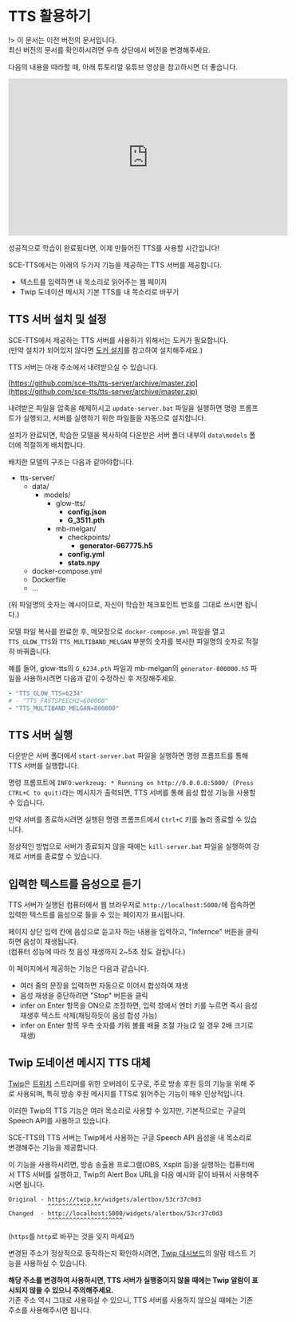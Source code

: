 # TTS 활용하기

!> 이 문서는 이전 버전의 문서입니다.  
최신 버전의 문서를 확인하시려면 우측 상단에서 버전을 변경해주세요.

다음의 내용을 따라할 때, 아래 튜토리얼 유튜브 영상을 참고하시면 더 좋습니다.

<div class="video-container">
    <iframe width="560" height="315" src="https://www.youtube.com/embed/Tr5sjaeDKbw" frameborder="0" allow="accelerometer; autoplay; encrypted-media; gyroscope; picture-in-picture" allowfullscreen></iframe>
</div>

성공적으로 학습이 완료됬다면, 이제 만들어진 TTS를 사용할 시간입니다!

SCE-TTS에서는 아래의 두가지 기능을 제공하는 TTS 서버를 제공합니다.

- 텍스트를 입력하면 내 목소리로 읽어주는 웹 페이지
- Twip 도네이션 메시지 기본 TTS를 내 목소리로 바꾸기

## TTS 서버 설치 및 설정

SCE-TTS에서 제공하는 TTS 서버를 사용하기 위해서는 도커가 필요합니다.  
(만약 설치가 되어있지 않다면 [도커 설치](/v1/recoding.md#도커-설치)를 참고하여 설치해주세요.)

TTS 서버는 아래 주소에서 내려받으실 수 있습니다.

[https://github.com/sce-tts/tts-server/archive/master.zip](https://github.com/sce-tts/tts-server/archive/master.zip)

내려받은 파일을 압축을 해제하시고 `update-server.bat` 파일을 실행하면 명령 프롬프트가 실행되고, 서버를 실행하기 위한 파일들을 자동으로 설치합니다.

설치가 완료되면, 학습한 모델을 복사하여 다운받은 서버 폴더 내부의 `data\models` 폴더에 적절하게 배치합니다.

배치한 모델의 구조는 다음과 같아야합니다.

- tts-server/
  - data/
    - models/
      - glow-tts/
        - **config.json**
        - **G_3511.pth**
      - mb-melgan/
        - checkpoints/
          - **generator-667775.h5**
        - **config.yml**
        - **stats.npy**
  - docker-compose.yml
  - Dockerfile
  - ...

(위 파일명의 숫자는 예시이므로, 자신이 학습한 체크포인트 번호를 그대로 쓰시면 됩니다.)

모델 파일 복사를 완료한 후, 메모장으로 `docker-compose.yml` 파일을 열고 `TTS_GLOW_TTS`와 `TTS_MULTIBAND_MELGAN` 부분의 숫자를 복사한 파일명의 숫자로 적절히 바꿔줍니다.

예를 들어, glow-tts의 `G_6234.pth` 파일과 mb-melgan의 `generator-800000.h5` 파일을 사용하시려면 다음과 같이 수정하신 후 저장해주세요.

``` yml
- "TTS_GLOW_TTS=6234"
# - "TTS_FASTSPEECH2=600000"
- "TTS_MULTIBAND_MELGAN=800000"
```

## TTS 서버 실행

다운받은 서버 폴더에서 `start-server.bat` 파일을 실행하면 명령 프롬프트를 통해 TTS 서버를 실행합니다.

명령 프롬프트에 `INFO:werkzeug: * Running on http://0.0.0.0:5000/ (Press CTRL+C to quit)`라는 메시지가 출력되면, TTS 서버를 통해 음성 합성 기능을 사용할 수 있습니다.

만약 서버를 종료하시려면 실행된 명령 프롬프트에서 `Ctrl+C` 키를 눌러 종료할 수 있습니다.

정상적인 방법으로 서버가 종료되지 않을 때에는 `kill-server.bat` 파일을 실행하여 강제로 서버를 종료할 수 있습니다.

## 입력한 텍스트를 음성으로 듣기

TTS 서버가 실행된 컴퓨터에서 웹 브라우저로 `http://localhost:5000/`에 접속하면 입력한 텍스트를 음성으로 들을 수 있는 페이지가 표시됩니다.

페이지 상단 입력 칸에 음성으로 듣고자 하는 내용을 입력하고, "Infernce" 버튼을 클릭하면 음성이 재생됩니다.  
(컴퓨터 성능에 따라 첫 음성 재생까지 2~5초 정도 걸립니다.)

이 페이지에서 제공하는 기능은 다음과 같습니다.

- 여러 줄의 문장을 입력하면 자동으로 이어서 합성하여 재생
- 음성 재생을 중단하려면 "Stop" 버튼을 클릭
- infer on Enter 항목을 ON으로 조정하면, 입력 창에서 엔터 키를 누르면 즉시 음성 재생후 텍스트 삭제(채팅하듯이 음성 합성 가능)
- infer on Enter 항목 우측 숫자를 키워 볼륨 배율 조절 가능(2 일 경우 2배 크기로 재생)

## Twip 도네이션 메시지 TTS 대체

[Twip](http://twip.kr/)은 [트위치](https://www.twitch.tv/) 스트리머를 위한 오버레이 도구로, 주로 방송 후원 등의 기능을 위해 주로 사용되며, 특히 방송 후원 메시지를 TTS로 읽어주는 기능이 매우 인상적입니다.

이러한 Twip의 TTS 기능은 여러 목소리로 사용할 수 있지만, 기본적으로는 구글의 Speech API를 사용하고 있습니다.

SCE-TTS의 TTS 서버는 Twip에서 사용하는 구글 Speech API 음성을 내 목소리로 변경해주는 기능을 제공합니다.

이 기능을 사용하시려면, 방송 송출용 프로그램(OBS, Xsplit 등)을 실행하는 컴퓨터에서 TTS 서버를 실행하고, Twip의 Alert Box URL을 다음 예시와 같이 바꿔서 사용해주시면 됩니다.

```
Original - https://twip.kr/widgets/alertbox/53cr37c0d3
           ^^^^^^^^^^^^^^^
Changed  - http://localhost:5000/widgets/alertbox/53cr37c0d3
           ^^^^^^^^^^^^^^^^^^^^^
```

(`https`를 `http`로 바꾸는 것을 잊지 마세요!)

변경된 주소가 정상적으로 동작하는지 확인하시려면, [Twip 대시보드](http://twip.kr/dashboard/alertbox)의 알람 테스트 기능을 사용하실 수 있습니다.

**해당 주소를 변경하여 사용하시면, TTS 서버가 실행중이지 않을 때에는 Twip 알람이 표시되지 않을 수 있으니 주의해주세요.**  
기존 주소 역시 그대로 사용하실 수 있으니, TTS 서버를 사용하지 않으실 때에는 기존 주소를 사용해주시면 됩니다.